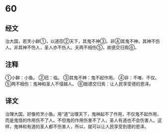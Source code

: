 # 60

## 经文

治大国，若烹小鲜①，以道莅②天下，其鬼不神③。非④其鬼不神，其神不伤人。非其神不伤人，圣人亦不伤人。夫两不相伤⑤，故德交归焉⑥。

## 注释

①小鲜：小鱼。
②莅：临。
③其鬼不神：鬼不起作用。
④非：不唯、不仅。
⑤两不相伤：鬼神和圣人不侵越人。
⑥故德交归焉：让人民享受德的恩泽。

## 译文

治理大国，好像煎烹小鱼。用“道”治理天下，鬼神起不了作用，不仅鬼不起作用，而是鬼怪的作用伤不了人。不但鬼的作用伤害不了人，圣人有道也不会伤害人。这样，鬼神和有道的圣人都不伤害人，所以，就可以让人民享受到德的恩泽。
